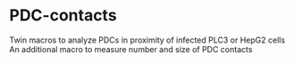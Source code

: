 # PDC-contacts
Twin macros to analyze PDCs in proximity of infected PLC3 or HepG2 cells
An additional macro to measure number and size of PDC contacts
